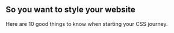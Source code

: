 ## So you want to style your website

Here are 10 good things to know when starting your CSS journey.

